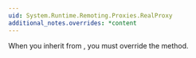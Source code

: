 ```yaml
---
uid: System.Runtime.Remoting.Proxies.RealProxy
additional_notes.overrides: *content
---
```


<p>When you inherit from <xref href="System.Runtime.Remoting.Proxies.RealProxy"></xref>, you must override the <xref href="System.Runtime.Remoting.Proxies.RealProxy.Invoke(System.Runtime.Remoting.Messaging.IMessage)"></xref> method.</p>


